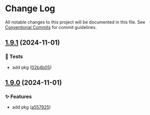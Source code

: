 # Change Log

All notable changes to this project will be documented in this file.
See [Conventional Commits](https://conventionalcommits.org) for commit guidelines.

## [1.9.1](https://github.com/rudemex/new-lerna/compare/test-pkg@1.9.0...test-pkg@1.9.1) (2024-11-01)


### 🧪 Tests

* add pkg ([02b4b05](https://github.com/rudemex/new-lerna/commit/02b4b0550733913c8c1285488265530e234c8e82))



## [1.9.0](https://github.com/rudemex/new-lerna/compare/test-pkg@1.8.0...test-pkg@1.9.0) (2024-11-01)


### ✨ Features

* add pkg ([a557925](https://github.com/rudemex/new-lerna/commit/a55792515bbf54b53d27d9aefd71e284c0b86be3))
